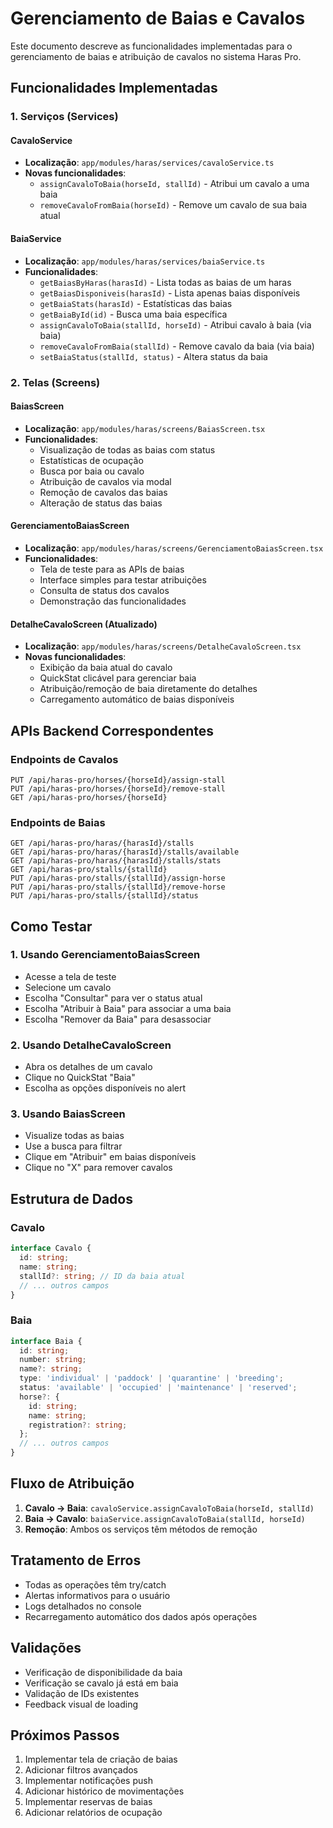 # Gerenciamento de Baias e Cavalos

Este documento descreve as funcionalidades implementadas para o gerenciamento de baias e atribuição de cavalos no sistema Haras Pro.

## Funcionalidades Implementadas

### 1. Serviços (Services)

#### CavaloService
- **Localização**: `app/modules/haras/services/cavaloService.ts`
- **Novas funcionalidades**:
  - `assignCavaloToBaia(horseId, stallId)` - Atribui um cavalo a uma baia
  - `removeCavaloFromBaia(horseId)` - Remove um cavalo de sua baia atual

#### BaiaService
- **Localização**: `app/modules/haras/services/baiaService.ts`
- **Funcionalidades**:
  - `getBaiasByHaras(harasId)` - Lista todas as baias de um haras
  - `getBaiasDisponiveis(harasId)` - Lista apenas baias disponíveis
  - `getBaiaStats(harasId)` - Estatísticas das baias
  - `getBaiaById(id)` - Busca uma baia específica
  - `assignCavaloToBaia(stallId, horseId)` - Atribui cavalo à baia (via baia)
  - `removeCavaloFromBaia(stallId)` - Remove cavalo da baia (via baia)
  - `setBaiaStatus(stallId, status)` - Altera status da baia

### 2. Telas (Screens)

#### BaiasScreen
- **Localização**: `app/modules/haras/screens/BaiasScreen.tsx`
- **Funcionalidades**:
  - Visualização de todas as baias com status
  - Estatísticas de ocupação
  - Busca por baia ou cavalo
  - Atribuição de cavalos via modal
  - Remoção de cavalos das baias
  - Alteração de status das baias

#### GerenciamentoBaiasScreen
- **Localização**: `app/modules/haras/screens/GerenciamentoBaiasScreen.tsx`
- **Funcionalidades**:
  - Tela de teste para as APIs de baias
  - Interface simples para testar atribuições
  - Consulta de status dos cavalos
  - Demonstração das funcionalidades

#### DetalheCavaloScreen (Atualizado)
- **Localização**: `app/modules/haras/screens/DetalheCavaloScreen.tsx`
- **Novas funcionalidades**:
  - Exibição da baia atual do cavalo
  - QuickStat clicável para gerenciar baia
  - Atribuição/remoção de baia diretamente do detalhes
  - Carregamento automático de baias disponíveis

## APIs Backend Correspondentes

### Endpoints de Cavalos
```
PUT /api/haras-pro/horses/{horseId}/assign-stall
PUT /api/haras-pro/horses/{horseId}/remove-stall
GET /api/haras-pro/horses/{horseId}
```

### Endpoints de Baias
```
GET /api/haras-pro/haras/{harasId}/stalls
GET /api/haras-pro/haras/{harasId}/stalls/available
GET /api/haras-pro/haras/{harasId}/stalls/stats
GET /api/haras-pro/stalls/{stallId}
PUT /api/haras-pro/stalls/{stallId}/assign-horse
PUT /api/haras-pro/stalls/{stallId}/remove-horse
PUT /api/haras-pro/stalls/{stallId}/status
```

## Como Testar

### 1. Usando GerenciamentoBaiasScreen
- Acesse a tela de teste
- Selecione um cavalo
- Escolha "Consultar" para ver o status atual
- Escolha "Atribuir à Baia" para associar a uma baia
- Escolha "Remover da Baia" para desassociar

### 2. Usando DetalheCavaloScreen
- Abra os detalhes de um cavalo
- Clique no QuickStat "Baia"
- Escolha as opções disponíveis no alert

### 3. Usando BaiasScreen
- Visualize todas as baias
- Use a busca para filtrar
- Clique em "Atribuir" em baias disponíveis
- Clique no "X" para remover cavalos

## Estrutura de Dados

### Cavalo
```typescript
interface Cavalo {
  id: string;
  name: string;
  stallId?: string; // ID da baia atual
  // ... outros campos
}
```

### Baia
```typescript
interface Baia {
  id: string;
  number: string;
  name?: string;
  type: 'individual' | 'paddock' | 'quarantine' | 'breeding';
  status: 'available' | 'occupied' | 'maintenance' | 'reserved';
  horse?: {
    id: string;
    name: string;
    registration?: string;
  };
  // ... outros campos
}
```

## Fluxo de Atribuição

1. **Cavalo → Baia**: `cavaloService.assignCavaloToBaia(horseId, stallId)`
2. **Baia → Cavalo**: `baiaService.assignCavaloToBaia(stallId, horseId)`
3. **Remoção**: Ambos os serviços têm métodos de remoção

## Tratamento de Erros

- Todas as operações têm try/catch
- Alertas informativos para o usuário
- Logs detalhados no console
- Recarregamento automático dos dados após operações

## Validações

- Verificação de disponibilidade da baia
- Verificação se cavalo já está em baia
- Validação de IDs existentes
- Feedback visual de loading

## Próximos Passos

1. Implementar tela de criação de baias
2. Adicionar filtros avançados
3. Implementar notificações push
4. Adicionar histórico de movimentações
5. Implementar reservas de baias
6. Adicionar relatórios de ocupação
